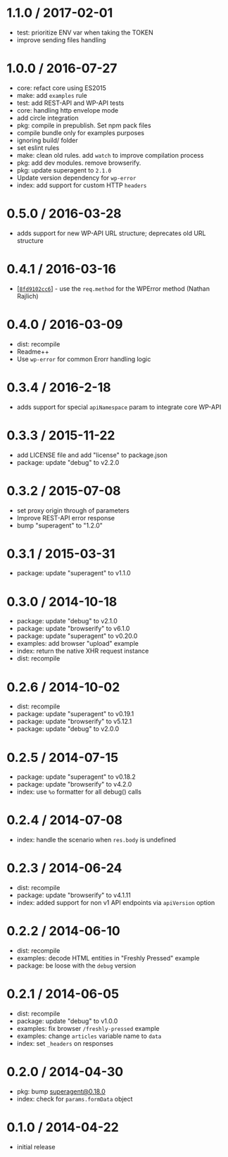 
1.1.0 / 2017-02-01
==================

 * test: prioritize ENV var when taking the TOKEN
 * improve sending files handling

1.0.0 / 2016-07-27
==================

 * core: refact core using ES2015
 * make: add `examples` rule
 * test: add REST-API and WP-API tests
 * core: handling http envelope mode
 * add circle integration
 * pkg: compile in prepublish. Set npm pack files
 * compile bundle only for examples purposes
 * ignoring build/ folder
 * set eslint rules
 * make: clean old rules. add `watch` to improve compilation process
 * pkg: add dev modules. remove browserify.
 * pkg: update superagent to `2.1.0`
 * Update version dependency for `wp-error`
 * index: add support for custom HTTP `headers`
 
0.5.0 / 2016-03-28
==================

  * adds support for new WP-API URL structure; deprecates old URL structure

0.4.1 / 2016-03-16
==================

  * [[`8fd9102cc6`](https://github.com/Automattic/wpcom-xhr-request/commit/8fd9102cc6)] - use the `req.method` for the WPError method (Nathan Rajlich)

0.4.0 / 2016-03-09
==================

  * dist: recompile
  * Readme++
  * Use `wp-error` for common Erorr handling logic

0.3.4 / 2016-2-18
==================

  * adds support for special `apiNamespace` param to integrate core WP-API

0.3.3 / 2015-11-22
==================

  * add LICENSE file and add "license" to package.json
  * package: update "debug" to v2.2.0

0.3.2 / 2015-07-08
==================

  * set proxy origin through of parameters
  * Improve REST-API error response
  * bump "superagent" to "1.2.0"

0.3.1 / 2015-03-31
==================

  * package: update "superagent" to v1.1.0

0.3.0 / 2014-10-18
==================

  * package: update "debug" to v2.1.0
  * package: update "browserify" to v6.1.0
  * package: update "superagent" to v0.20.0
  * examples: add browser "upload" example
  * index: return the native XHR request instance
  * dist: recompile

0.2.6 / 2014-10-02
==================

  * dist: recompile
  * package: update "superagent" to v0.19.1
  * package: update "browserify" to v5.12.1
  * package: update "debug" to v2.0.0

0.2.5 / 2014-07-15
==================

  * package: update "superagent" to v0.18.2
  * package: update "browserify" to v4.2.0
  * index: use `%o` formatter for all debug() calls

0.2.4 / 2014-07-08
==================

  * index: handle the scenario when `res.body` is undefined

0.2.3 / 2014-06-24
==================

  * dist: recompile
  * package: update "browserify" to v4.1.11
  * index: added support for non v1 API endpoints via `apiVersion` option

0.2.2 / 2014-06-10
==================

  * dist: recompile
  * examples: decode HTML entities in "Freshly Pressed" example
  * package: be loose with the `debug` version

0.2.1 / 2014-06-05
==================

  * dist: recompile
  * package: update "debug" to v1.0.0
  * examples: fix browser `/freshly-pressed` example
  * examples: change `articles` variable name to `data`
  * index: set `_headers` on responses

0.2.0 / 2014-04-30
==================

  * pkg: bump superagent@0.18.0
  * index: check for `params.formData` object

0.1.0 / 2014-04-22
==================

  * initial release

